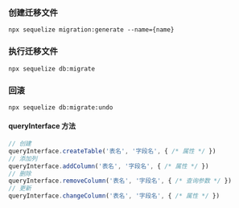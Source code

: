 ### 创建迁移文件 
```
npx sequelize migration:generate --name={name}
```

### 执行迁移文件
```
npx sequelize db:migrate
```

### 回滚
```
npx sequelize db:migrate:undo
```

#### queryInterface 方法
```javascript
// 创建
queryInterface.createTable('表名', '字段名', { /* 属性 */ })
// 添加列
queryInterface.addColumn('表名', '字段名', { /* 属性 */ })
// 删除
queryInterface.removeColumn('表名', '字段名', { /* 查询参数 */ })
// 更新
queryInterface.changeColumn('表名', '字段名', { /* 属性 */ })
```

